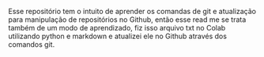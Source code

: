 Esse repositório tem o intuito de aprender os comandas de git e atualização para manipulação de repositórios no Github, então esse read me se trata também de um modo de aprendizado, fiz isso arquivo txt no Colab utilizando python e markdown e atualizei ele no Github através dos comandos git.
